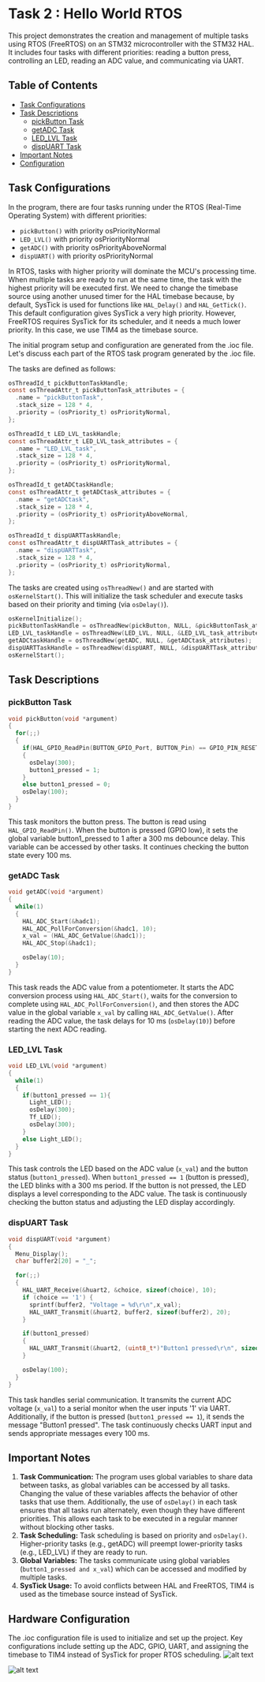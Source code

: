 # Task 2 : Hello World RTOS

This project demonstrates the creation and management of multiple tasks using RTOS (FreeRTOS) on an STM32 microcontroller with the STM32 HAL. It includes four tasks with different priorities: reading a button press, controlling an LED, reading an ADC value, and communicating via UART.

## Table of Contents

- [Task Configurations](#task-configurations)
- [Task Descriptions](#task-descriptions)
  - [pickButton Task](#pickbutton-task)
  - [getADC Task](#getadc-task)
  - [LED_LVL Task](#led_lvl-task)
  - [dispUART Task](#disp_uart-task)
- [Important Notes](#important-notes)
- [Configuration](#configuration)

## Task Configurations

In the program, there are four tasks running under the RTOS (Real-Time Operating System) with different priorities:

- `pickButton()` with priority osPriorityNormal
- `LED_LVL()` with priority osPriorityNormal
- `getADC()` with priority osPriorityAboveNormal
- `dispUART()` with priority osPriorityNormal

In RTOS, tasks with higher priority will dominate the MCU's processing time. When multiple tasks are ready to run at the same time, the task with the highest priority will be executed first. We need to change the timebase source using another unused timer for the HAL timebase because, by default, SysTick is used for functions like `HAL_Delay()` and `HAL_GetTick()`. This default configuration gives SysTick a very high priority. However, FreeRTOS requires SysTick for its scheduler, and it needs a much lower priority. In this case, we use TIM4 as the timebase source.

The initial program setup and configuration are generated from the .ioc file. Let's discuss each part of the RTOS task program generated by the .ioc file.

The tasks are defined as follows:

```c
osThreadId_t pickButtonTaskHandle;
const osThreadAttr_t pickButtonTask_attributes = {
  .name = "pickButtonTask",
  .stack_size = 128 * 4,
  .priority = (osPriority_t) osPriorityNormal,
};

osThreadId_t LED_LVL_taskHandle;
const osThreadAttr_t LED_LVL_task_attributes = {
  .name = "LED_LVL_task",
  .stack_size = 128 * 4,
  .priority = (osPriority_t) osPriorityNormal,
};

osThreadId_t getADCtaskHandle;
const osThreadAttr_t getADCtask_attributes = {
  .name = "getADCtask",
  .stack_size = 128 * 4,
  .priority = (osPriority_t) osPriorityAboveNormal,
};

osThreadId_t dispUARTTaskHandle;
const osThreadAttr_t dispUARTTask_attributes = {
  .name = "dispUARTTask",
  .stack_size = 128 * 4,
  .priority = (osPriority_t) osPriorityNormal,
};
```

The tasks are created using `osThreadNew()` and are started with `osKernelStart()`. This will initialize the task scheduler and execute tasks based on their priority and timing (via `osDelay()`).

```c
osKernelInitialize();
pickButtonTaskHandle = osThreadNew(pickButton, NULL, &pickButtonTask_attributes);
LED_LVL_taskHandle = osThreadNew(LED_LVL, NULL, &LED_LVL_task_attributes);
getADCtaskHandle = osThreadNew(getADC, NULL, &getADCtask_attributes);
dispUARTTaskHandle = osThreadNew(dispUART, NULL, &dispUARTTask_attributes);
osKernelStart();
```

## Task Descriptions

### pickButton Task

```c
void pickButton(void *argument)
{
  for(;;)
  {
    if(HAL_GPIO_ReadPin(BUTTON_GPIO_Port, BUTTON_Pin) == GPIO_PIN_RESET)
    {
      osDelay(300);
      button1_pressed = 1;
    }
    else button1_pressed = 0;
    osDelay(100);
  }
}
```

This task monitors the button press. The button is read using `HAL_GPIO_ReadPin()`. When the button is pressed (GPIO low), it sets the global variable button1_pressed to 1 after a 300 ms debounce delay. This variable can be accessed by other tasks. It continues checking the button state every 100 ms.

### getADC Task

```c
void getADC(void *argument)
{
  while(1)
  {
    HAL_ADC_Start(&hadc1);
    HAL_ADC_PollForConversion(&hadc1, 10);
    x_val = (HAL_ADC_GetValue(&hadc1));
    HAL_ADC_Stop(&hadc1);

    osDelay(10);
  }
}
```

This task reads the ADC value from a potentiometer. It starts the ADC conversion process using `HAL_ADC_Start()`, waits for the conversion to complete using `HAL_ADC_PollForConversion()`, and then stores the ADC value in the global variable `x_val` by calling `HAL_ADC_GetValue()`. After reading the ADC value, the task delays for 10 ms (`osDelay(10)`) before starting the next ADC reading.

### LED_LVL Task

```c
void LED_LVL(void *argument)
{
  while(1)
  {
    if(button1_pressed == 1){
      Light_LED();
      osDelay(300);
      Tf_LED();
      osDelay(300);
    }
    else Light_LED();
  }
}
```

This task controls the LED based on the ADC value (`x_val`) and the button status (`button1_pressed`). When `button1_pressed == 1` (button is pressed), the LED blinks with a 300 ms period. If the button is not pressed, the LED displays a level corresponding to the ADC value. The task is continuously checking the button status and adjusting the LED display accordingly.

### dispUART Task

```c
void dispUART(void *argument)
{
  Menu_Display();
  char buffer2[20] = "_";

  for(;;)
  {
    HAL_UART_Receive(&huart2, &choice, sizeof(choice), 10);
    if (choice == '1') {
      sprintf(buffer2, "Voltage = %d\r\n",x_val);
      HAL_UART_Transmit(&huart2, buffer2, sizeof(buffer2), 20);
    }

    if(button1_pressed)
    {
      HAL_UART_Transmit(&huart2, (uint8_t*)"Button1 pressed\r\n", sizeof("Button1 pressed\r\n"), 10);
    }

    osDelay(100);
  }
}
```

This task handles serial communication. It transmits the current ADC voltage (`x_val`) to a serial monitor when the user inputs '1' via UART. Additionally, if the button is pressed (`button1_pressed == 1`), it sends the message "Button1 pressed". The task continuously checks UART input and sends appropriate messages every 100 ms.

## Important Notes
1. **Task Communication:** The program uses global variables to share data between tasks, as global variables can be accessed by all tasks. Changing the value of these variables affects the behavior of other tasks that use them. Additionally, the use of `osDelay()` in each task ensures that all tasks run alternately, even though they have different priorities. This allows each task to be executed in a regular manner without blocking other tasks.
2. **Task Scheduling:** Task scheduling is based on priority and `osDelay()`. Higher-priority tasks (e.g., getADC) will preempt lower-priority tasks (e.g., LED_LVL) if they are ready to run.
3. **Global Variables:** The tasks communicate using global variables (`button1_pressed and x_val`) which can be accessed and modified by multiple tasks.
4. **SysTick Usage:** To avoid conflicts between HAL and FreeRTOS, TIM4 is used as the timebase source instead of SysTick.


## Hardware Configuration
The .ioc configuration file is used to initialize and set up the project. Key configurations include setting up the ADC, GPIO, UART, and assigning the timebase to TIM4 instead of SysTick for proper RTOS scheduling.
![alt text](https://github.com/yogadana/Real-Time-Operating-System-Subject/blob/main/task2_Hello_World_RTOS/ioc.png?raw=true "ioc")

![alt text](https://github.com/yogadana/Real-Time-Operating-System-Subject/blob/main/task2_Hello_World_RTOS/hardware.jpg?raw=true "hardware")
